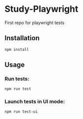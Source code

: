 # Study-Playwright

First repo for playwright tests

## Installation

```bash
npm install
```

## Usage

### Run tests:

```bash
npm run test
```

### Launch tests in UI mode:

```bash
npm run test-ui